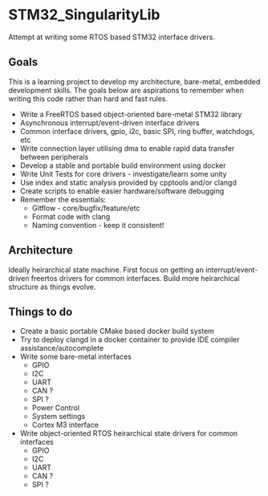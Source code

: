 # STM32_SingularityLib

Attempt at writing some RTOS based STM32 interface drivers.


## Goals

This is a learning project to develop my architecture, bare-metal, embedded development skills. The goals below are aspirations to remember when writing this code rather than hard and fast rules.

- Write a FreeRTOS based object-oriented bare-metal STM32 library
- Asynchronous interrupt/event-driven interface drivers
- Common interface drivers, gpio, i2c, basic SPI, ring buffer, watchdogs, etc
- Write connection layer utilising dma to enable rapid data transfer between peripherals
- Develop a stable and portable build environment using docker
- Write Unit Tests for core drivers - investigate/learn some unity 
- Use index and static analysis provided by cpptools and/or clangd
- Create scripts to enable easier hardware/software debugging
- Remember the essentials:
    - Gitflow - core/bugfix/feature/etc
    - Format code with clang
    - Naming convention - keep it consistent!


## Architecture

Ideally heirarchical state machine. First focus on getting an interrupt/event-driven 
freertos drivers for common interfaces. Build more heirarchical structure as things evolve.


## Things to do

- Create a basic portable CMake based docker build system
- Try to deploy clangd in a docker container to provide IDE compiler assistance/autocomplete
- Write some bare-metal interfaces
    - GPIO
    - I2C
    - UART
    - CAN ?
    - SPI ?
    - Power Control
    - System settings
    - Cortex M3 interface
- Write object-oriented RTOS heirarchical state drivers for common interfaces
    - GPIO
    - I2C
    - UART
    - CAN ?
    - SPI ?